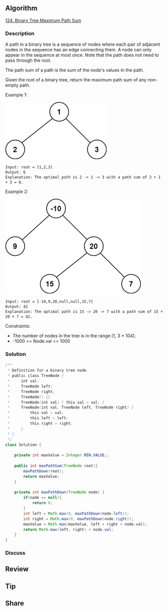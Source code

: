 ## Algorithm

[124. Binary Tree Maximum Path Sum](https://leetcode.com/problems/binary-tree-maximum-path-sum/)

### Description

A path in a binary tree is a sequence of nodes where each pair of adjacent nodes in the sequence has an edge connecting them. A node can only appear in the sequence at most once. Note that the path does not need to pass through the root.

The path sum of a path is the sum of the node's values in the path.

Given the root of a binary tree, return the maximum path sum of any non-empty path.


Example 1:

![](assets/20231101-bf5e7f33.png)

```
Input: root = [1,2,3]
Output: 6
Explanation: The optimal path is 2 -> 1 -> 3 with a path sum of 2 + 1 + 3 = 6.
```

Example 2:

![](assets/20231101-c1cdbb83.png)

```
Input: root = [-10,9,20,null,null,15,7]
Output: 42
Explanation: The optimal path is 15 -> 20 -> 7 with a path sum of 15 + 20 + 7 = 42.
```

Constraints:

- The number of nodes in the tree is in the range [1, 3 * 104].
- -1000 <= Node.val <= 1000

### Solution

```java
/**
 * Definition for a binary tree node.
 * public class TreeNode {
 *     int val;
 *     TreeNode left;
 *     TreeNode right;
 *     TreeNode() {}
 *     TreeNode(int val) { this.val = val; }
 *     TreeNode(int val, TreeNode left, TreeNode right) {
 *         this.val = val;
 *         this.left = left;
 *         this.right = right;
 *     }
 * }
 */
class Solution {

    private int maxValue = Integer.MIN_VALUE;;

    public int maxPathSum(TreeNode root){
        maxPathDown(root);
        return maxValue;
    }

    private int maxPathDown(TreeNode node) {
        if(node == null){
            return 0;
        }
        int left = Math.max(0, maxPathDown(node.left));
        int right = Math.max(0, maxPathDown(node.right));
        maxValue = Math.max(maxValue, left + right + node.val);
        return Math.max(left, right) + node.val;
    }
}
```

### Discuss

## Review


## Tip


## Share
